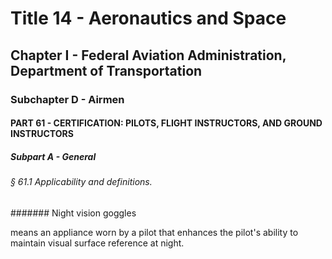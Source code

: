 
# Title 14 - Aeronautics and Space
## Chapter I - Federal Aviation Administration, Department of Transportation
### Subchapter D - Airmen
#### PART 61 - CERTIFICATION: PILOTS, FLIGHT INSTRUCTORS, AND GROUND INSTRUCTORS
##### Subpart A - General
###### § 61.1 Applicability and definitions.
####### Night vision goggles

means an appliance worn by a pilot that enhances the pilot's ability to maintain visual surface reference at night.
